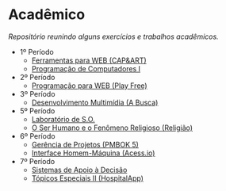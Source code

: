 # Acadêmico
_Repositório reunindo alguns exercícios e trabalhos acadêmicos._

- 1º Período
  - [Ferramentas para WEB (CAP&ART)](https://arturguedes.github.io/Academico/1.web1/)
  - [Programação de Computadores I](https://github.com/ArturGuedes/Academico/tree/master/1.prog1)
- 2º Período
  - [Programação para WEB (Play Free)](https://arturguedes.000webhostapp.com/playfree/)
- 3º Período
  - [Desenvolvimento Multimídia (A Busca)](https://arturguedes.github.io/a-busca/)
- 5º Período
  - [Laboratório de S.O.](https://github.com/ArturGuedes/Academico/tree/master/5.labSO)
  - [O Ser Humano e o Fenômeno Religioso (Religião)](https://arturguedes.github.io/Academico/5.religiao/)
- 6º Período
  - [Gerência de Projetos (PMBOK 5)](https://apex.oracle.com/pls/apex/f?p=89542)
  - [Interface Homem-Máquina (Acess.io)](https://github.com/ArturGuedes/Academico/tree/master/6.ihc)
- 7º Período
  - [Sistemas de Apoio à Decisão](https://github.com/ArturGuedes/Academico/tree/master/7.sad)
  - [Tópicos Especiais II (HospitalApp)](https://github.com/ArturGuedes/Academico/tree/master/7.top2)


